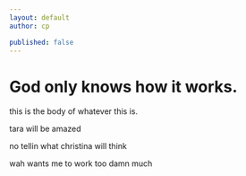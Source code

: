 ```yaml
---
layout: default
author: cp

published: false
---
```


# God only knows how it works.




this is the body of whatever this is.

tara will be amazed

no tellin what christina will think

wah wants me to work too damn much